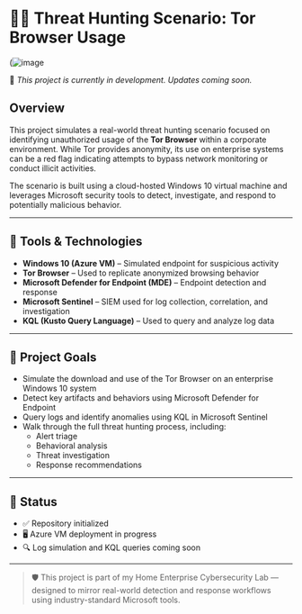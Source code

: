 # 🕵️‍♂️ Threat Hunting Scenario: Tor Browser Usage

(![image](https://github.com/user-attachments/assets/b3f11519-dcd1-48c4-af69-46abd5431c42)


🚧 *This project is currently in development. Updates coming soon.*

## Overview

This project simulates a real-world threat hunting scenario focused on identifying unauthorized usage of the **Tor Browser** within a corporate environment. While Tor provides anonymity, its use on enterprise systems can be a red flag indicating attempts to bypass network monitoring or conduct illicit activities.

The scenario is built using a cloud-hosted Windows 10 virtual machine and leverages Microsoft security tools to detect, investigate, and respond to potentially malicious behavior.

---

## 🔧 Tools & Technologies

- **Windows 10 (Azure VM)** – Simulated endpoint for suspicious activity
- **Tor Browser** – Used to replicate anonymized browsing behavior
- **Microsoft Defender for Endpoint (MDE)** – Endpoint detection and response
- **Microsoft Sentinel** – SIEM used for log collection, correlation, and investigation
- **KQL (Kusto Query Language)** – Used to query and analyze log data

---

## 🎯 Project Goals

- Simulate the download and use of the Tor Browser on an enterprise Windows 10 system
- Detect key artifacts and behaviors using Microsoft Defender for Endpoint
- Query logs and identify anomalies using KQL in Microsoft Sentinel
- Walk through the full threat hunting process, including:
  - Alert triage
  - Behavioral analysis
  - Threat investigation
  - Response recommendations

---

## 📌 Status

- ✅ Repository initialized
- 🖥️ Azure VM deployment in progress
- 🔍 Log simulation and KQL queries coming soon

---

> 🛡️ This project is part of my Home Enterprise Cybersecurity Lab — designed to mirror real-world detection and response workflows using industry-standard Microsoft tools.
